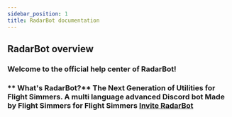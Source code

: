 ```yaml
---
sidebar_position: 1
title: RadarBot documentation
---
```



## RadarBot overview

### Welcome to the official help center of RadarBot!

### ** What's RadarBot?** The Next Generation of Utilities for Flight Simmers. A multi language advanced Discord bot Made by Flight Simmers for Flight Simmers [Invite RadarBot](https://bit.ly/RadarBotInvite)
